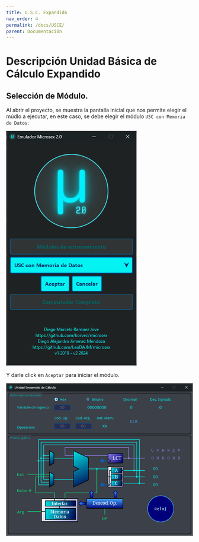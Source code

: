 ```yaml
---
title: U.S.C. Expandido
nav_order: 4
permalink: /docs/USCE/
parent: Documentación
---
```


# Descripción Unidad Básica de Cálculo Expandido

## Selección de Módulo.

Al abrir el proyecto, se muestra la pantalla inicial que nos permite elegir el múdlo a ejecutar, en este caso, se debe elegir el módulo `USC con Memoria de Datos`:

![usce0](/assets/usce0.png)

Y darle click en `Aceptar` para iniciar el módulo.

![usce1](/assets/usce1.png)



